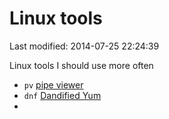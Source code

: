 # Linux tools

Last modified: 2014-07-25 22:24:39

Linux tools I should use more often

* `pv` [pipe viewer](http://www.ivarch.com/programs/pv.shtml)
* `dnf` [Dandified Yum](https://github.com/akozumpl/dnf)
* 
